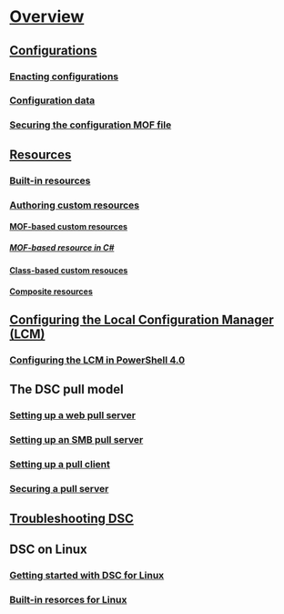 # [Overview](overview.md)

## [Configurations](configurations.md)
### [Enacting configurations](enactingConfigurations.md)
### [Configuration data](configData.md)
### [Securing the configuration MOF file](secureMOF.md)

## [Resources](resources.md)
### [Built-in resources](builtInResource.md)
### [Authoring custom resources](authoringResource.md) 
#### [MOF-based custom resources](authoringResourceMOF.md)
##### [MOF-based resource in C#](authoringResourceMofCS.md)
#### [Class-based custom resouces](authoringResourceClass.md)
#### [Composite resources](authoringResourceComposite.md)

## [Configuring the Local Configuration Manager (LCM)](metaConfig.md)
### [Configuring the LCM in PowerShell 4.0](metaConfig4.md)

## The DSC pull model
### [Setting up a web pull server](pullServer.md)
### [Setting up an SMB pull server](pullServerSMB.md)
### [Setting up a pull client](pullClient.md)
### [Securing a pull server](secureServer.md)

## [Troubleshooting DSC](troubleshooting.md)

## DSC on Linux
### [Getting started with DSC for Linux](lnxGettingStarted.md)
### [Built-in resorces for Linux](lnxBuiltInResources.md)
